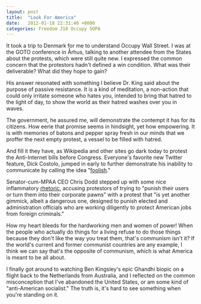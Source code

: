 ```yaml
---
layout: post
title:  "Look For America"
date:   2012-01-18 22:31:40 +0000
categories: Freedom J18 Occupy SOPA
---
```



It took a trip to Denmark for me to understand Occupy Wall Street. I was at the GOTO conference in Århus, talking to another attendee from the States about the protests, which were still quite new. I expressed the common concern that the protestors hadn't defined a win condition. What was their deliverable? What did they hope to gain?



His answer resonated with something I believe Dr. King said about the purpose of passive resistance. It is a kind of meditation, a non-action that could only irritate someone who hates you, intended to bring that hatred to the light of day, to show the world as their hatred washes over you in waves.



The government, he assured me, will demonstrate the contempt it has for its citizens. How eerie that promise seems in hindsight, yet how empowering. It is with memories of batons and pepper spray fresh in our minds that we proffer the next empty protest, a vessel to be filled with hatred.



And fill it they have, as Wikipedia and other sites go dark today to protest the Anti-Internet bills before Congress. Everyone's favorite new Twitter feature, Dick Costolo, jumped in early to further demonstrate his inability to communicate by calling the idea "<a href="http://thenextweb.com/twitter/2012/01/16/twitters-dick-costolo-calls-wikipedias-sopa-blackout-foolish/">foolish</a>."



Senator-cum-MPAA CEO Chris Dodd stepped up with some nice inflammatory <a href="http://epeus.blogspot.com/2012/01/translation-from-sanctimonious-bluster.html">rhetoric</a>, accusing protestors of trying to "punish their users or turn them into their corporate pawns" with a protest that "is yet another gimmick, albeit a dangerous one, designed to punish elected and administration officials who are working diligently to protect American jobs from foreign criminals."



How my heart bleeds for the hardworking men and women of power! When the people who actually do things for a living refuse to do those things because they don't like the way you treat them, that's communism isn't it? If the world's current and former communist countries are any example, I think we can say that's the opposite of communism, which is what America is meant to be all about.



I finally got around to watching Ben Kingsley's epic Ghandhi biopic on a flight back to the Netherlands from Australia, and I reflected on the common misconception that I've abandoned the United States, or am some kind of "anti-American socialist." The truth is, it's hard to see something when you're standing on it.


